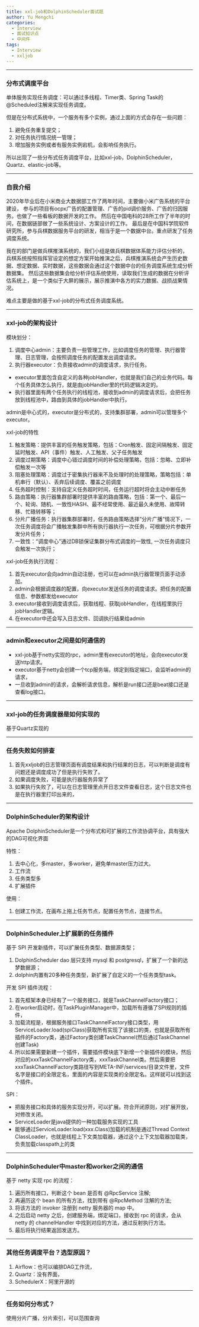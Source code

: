 ```yaml
---
title: xxl-job和DolphinScheduler面试题
author: Yu Mengchi
categories:
  - Interview
  - 面试知识点
  - 中间件
tags:
  - Interview
  - xxljob
---
```


---
### 分布式调度平台
单体服务实现任务调度：可以通过多线程、Timer类、Spring Task的@Scheduled注解来实现任务调度。

但是在分布式系统中，一个服务有多个实例，通过上面的方式会存在一些问题：
1. 避免任务重复提交；
2. 对任务执行情况统一管理；
3. 增加服务实例或者有服务实例宕机，会影响任务执行。

所以出现了一些分布式任务调度平台，比如xxl-job，DolphinScheduler，Quartz、elastic-job等。

---
### 自我介绍
2020年毕业后在小米商业大数据部工作了两年时间，主要做小米广告系统的平台建设，
参与的项目有ocpx广告的配置管理、广告的pid调价服务、广告的归因服务。也做了一些看板的数据开发的工作。
然后在中国电科的28所工作了半年的时间，在数据链部做了一些系统设计、方案设计的工作。
最后是在中国科学院软件研究所，参与兵棋数据服务平台的研发，相当于是一个数据中台。重点研发了任务调度系统。

我在的部门是做兵棋推演系统的，我们小组是做兵棋数据体系能力评估分析的，
兵棋系统按照指挥官设定的想定方案开始推演之后，兵棋推演系统会产生历史数据、想定数据、实时数据，这些数据会通过这个数据中台的任务调度系统生成分析数据集。
然后这些数据集会给分析评估系统使用，读取我们生成的数据在分析评估系统上，是一个类似于大屏的展示，展示推演中各方的实力数据、战损战果情况。

难点主要是做的基于xxl-job的分布式任务调度系统。

---
### xxl-job的架构设计
模块划分：
1. 调度中心admin：主要负责一些管理工作，比如调度任务的管理、执行器管理、日志管理，会按照调度任务的配置发出调度请求。
2. 执行器executor：负责接收admin的调度请求，执行任务。
 - executor里面包含自定义的各种jobHandler，也就是我们自己的业务代码。每个任务具体怎么执行，就是由jobHandler里的代码逻辑决定的。
 - 执行器里面有两个任务执行的线程池，接收到admin的调度请求后，会把任务放到线程池中，路由到具体的jobHandler中执行。

admin是中心式的，executor是分布式的，支持集群部署，admin可以管理多个executor。

xxl-job的特性
1. 触发策略：提供丰富的任务触发策略，包括：Cron触发、固定间隔触发、固定延时触发、API（事件）触发、人工触发、父子任务触发
2. 调度过期策略：调度中心错过调度时间的补偿处理策略，包括：忽略、立即补偿触发一次等
3. 阻塞处理策略：调度过于密集执行器来不及处理时的处理策略，策略包括：单机串行（默认）、丢弃后续调度、覆盖之前调度
4. 任务超时控制：支持自定义任务超时时间，任务运行超时将会主动中断任务
5. 路由策略：执行器集群部署时提供丰富的路由策略，包括：第一个、最后一个、轮询、随机、一致性HASH、最不经常使用、最近最久未使用、故障转移、忙碌转移等；
6. 分片广播任务：执行器集群部署时，任务路由策略选择”分片广播”情况下，一次任务调度将会广播触发集群中所有执行器执行一次任务，可根据分片参数开发分片任务；
7. 一致性：“调度中心”通过DB锁保证集群分布式调度的一致性, 一次任务调度只会触发一次执行；

xxl-job任务执行流程：
1. 首先executor会向admin自动注册，也可以在admin执行器管理页面手动添加。
2. admin会根据调度器的配置，向executor发送任务的调度请求。把任务的配置信息、参数都发给executor
3. executor接收到调度请求后，获取线程、获取jobHandler，在线程里执行jobHandler逻辑。
4. 在executor中还会写入日志文件、回调执行结果给admin

---
### admin和executor之间是如何通信的
- xxl-job基于netty实现的rpc，admin里有executor的地址，会向executor发送http请求。
- executor基于netty会创建一个tcp服务端，绑定到指定端口，会监听admin的请求，
- 一旦收到admin的请求，会解析请求信息，解析是run接口还是beat接口还是查看log接口。

---
### xxl-job的任务调度器是如何实现的
基于Quartz实现的

---
### 任务失败如何排查
1. 首先xxljob的日志管理页面有调度结果和执行结果的日志，可以判断是调度有问题还是调度成功了但是执行失败了。
2. 如果调度失败，可能是执行器服务异常了
3. 如果执行失败了，可以在日志管理里点开日志文件查看日志，这个日志文件也是在执行器里打印出来的，

---
### DolphinScheduler的架构设计
Apache DolphinScheduler是一个分布式和可扩展的工作流协调平台，具有强大的DAG可视化界面

特性：
1. 去中心化，多master，多worker，避免单master压力过大。
2. 工作流
3. 任务类型多
4. 扩展插件

使用：
1. 创建工作流，在画布上拖上任务节点，配置任务节点，连接节点。

---
### DolphinScheduler上扩展新的任务插件
基于 SPI 开发新插件，可以扩展任务类型、数据源类型；
1. DolphinScheduler dao 层只支持 mysql 和 postgresql，扩展了一个新的达梦数据源；
2. dolphin内置有20多种任务类型，新扩展了自定义的一个任务类型task。

开发 SPI 插件流程：
1. 首先框架本身已经有了一个服务接口，就是TaskChannelFactory接口；
2. 在worker启动时，在TaskPluginManager中，加载所有遵循了SPI规则的插件，
3. 加载流程是，根据服务接口TaskChannelFactory接口类型，用ServiceLoader.load(spiClass)获取所有实现了该接口的类，也就是获取所有插件的Factory类，通过Factory类创建TaskChannel(然后通过TaskChannel创建Task)
4. 所以如果需要新建一个插件，需要插件模块底下新增一个新插件的模块，然后对应的xxxTaskChannelFactory类，xxxTaskChannel类。然后需要把xxxTaskChannelFactory类路径写到META-INF/services/目录文件里，文件名字是接口的全限定名，里面的内容是实现类的全限定名。这样就可以找到这个插件。

SPI：
- 把服务接口和具体的服务实现分开，可以扩展。符合开闭原则，对扩展开放，对修改关闭。
- ServiceLoader是java提供的一种加载服务实现的工具
- 能够通过ServiceLoader.load(xxx.Class)加载的机制是通过Thread Context ClassLoader，也就是线程上下文类加载器，通过这个上下文加载器加载类，负责加载classpath上的类

---
### DolphinScheduler中master和worker之间的通信
基于 netty 实现 rpc 的流程：
1. 遍历所有接口，判断这个 bean 是否有 @RpcService 注解;
2. 再遍历这个 bean 的所有方法，找到带有 @RpcMethod 注解的方法;
3. 将该方法的 invoker 注册到 netty 服务器的 map 中。
4. 之后启动 netty 之后，创建服务端，绑定端口，接收到 rpc 的请求，会从 netty 的 channelHandler 中找到对应的方法，通过反射执行方法。
5. 最后将执行结果返回发送方。

---
### 其他任务调度平台？选型原因？
1. Airflow：也可以编排DAG工作流，
2. Quartz：没有界面，
3. SchedulerX：阿里开源的

---
### 任务如何分布式？
使用分片广播，分片索引，可以范围查询
